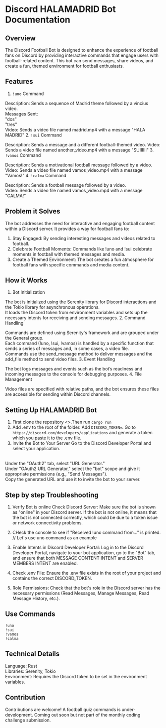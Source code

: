 # Discord HALAMADRID Bot Documentation
## Overview
The Discord Football Bot is designed to enhance the experience of football fans on Discord by providing interactive commands that engage users with football-related content. This bot can send messages, share videos, and create a fun, themed environment for football enthusiasts.
## Features
1. `!uno` Command

Description: Sends a sequence of Madrid theme followed by a  vincius video.
<br>
Messages Sent:
<br>
"dos"
<br>
"tres"
<br>
Video: Sends a video file named madrid.mp4 with a message "HALA MADRID"
2. `!sui` Command

Description: Sends a message and a different football-themed video.
Video: Sends a video file named another_video.mp4 with a message "SUIIIIII"
3. `!vamos` Command

Description: Sends a motivational football message followed by a video.
<br>
Video: Sends a video file named vamos_video.mp4 with a message "Vamos!"
4. `!calma` Command

Description: Sends a football message followed by a video.
<br>
Video: Sends a video file named vamos_video.mp4 with a message "CALMA!"

## Problem it Solves
The bot addresses the need for interactive and engaging football content within a Discord server. It provides a way for football fans to:

1. Stay Engaged: By sending interesting messages and videos related to football.
2. Celebrate Football Moments: Commands like !uno and !sui celebrate moments in football with themed messages and media.
3. Create a Themed Environment: The bot creates a fun atmosphere for football fans with specific commands and media content.

## How it Works
1. Bot Initialization

The bot is initialized using the Serenity library for Discord interactions and the Tokio library for asynchronous operations.
<br>
It loads the Discord token from environment variables and sets up the necessary intents for receiving and sending messages.
2. Command Handling

Commands are defined using Serenity's framework and are grouped under the General group.
<br>
Each command (!uno, !sui, !vamos) is handled by a specific function that sends a series of messages and, in some cases, a video file.
<br>
Commands use the send_message method to deliver messages and the add_file method to send video files.
3. Event Handling

The bot logs messages and events such as the bot’s readiness and incoming messages to the console for debugging purposes.
4. File Management

Video files are specified with relative paths, and the bot ensures these files are accessible for sending within Discord channels.

## Setting Up HALAMADRID Bot
1. First clone the repository <>.Then run `cargo run`
2. Add .env to the root of the folder. Add `DISCORD_TOKEN=`. Go to `https://discord.com/developers/applications` and generate a token which you paste it to the .env file.
3. Invite the Bot to Your Server
Go to the Discord Developer Portal and select your application.
<br>
Under the "OAuth2" tab, select "URL Generator."
<br>
Under "OAuth2 URL Generator," select the "bot" scope and give it appropriate permissions (e.g., "Send Messages").
<br>
Copy the generated URL and use it to invite the bot to your server.

## Step by step Troubleshooting
1. Verify Bot is online
Check Discord Server: Make sure the bot is shown as "online" in your Discord server. If the bot is not online, it means that the bot is not connected correctly, which could be due to a token issue or network connectivity problems.

2. CHeck the console to see if "Received !uno command from..." is printed. // Let's use uno command as an example

3. Enable Intents in Discord Developer Portal: Log in to the Discord Developer Portal, navigate to your bot application, go to the "Bot" tab, and ensure that both MESSAGE CONTENT INTENT and SERVER MEMBERS INTENT are enabled.

4. Check .env File: Ensure the .env file exists in the root of your project and contains the correct DISCORD_TOKEN.

5. Role Permissions: Check that the bot's role in the Discord server has the necessary permissions (Read Messages, Manage Messages, Read Message History, etc.).

## Use Commands
`!uno`
<br>
`!sui`
<br>
`!vamos`
<br>
`!calma`

## Technical Details
Language: Rust
<br>
Libraries: Serenity, Tokio
<br>
Environment: Requires the Discord token to be set in the environment variables.

## Contribution
Contributions are welcome! A football quiz commands is under-development. Coming out soon but not part of the monthly coding challenge submission.

